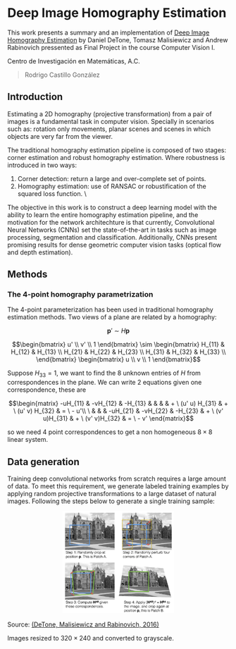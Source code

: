 # Deep Image Homography Estimation

This work presents a summary and an implementation of [Deep Image Homography Estimation](https://arxiv.org/abs/1606.03798) by
Daniel DeTone, Tomasz Malisiewicz and Andrew Rabinovich pressented as Final Project in the course Computer Vision I.

Centro de Investigación en Matemáticas, A.C.

> Rodrigo Castillo González

## Introduction

Estimating a 2D homography (projective transformation) from a pair of images is a fundamental task in computer vision.
Specially in scenarios such as: rotation only movements, planar scenes and scenes in which objects are very far from the viewer.

The traditional homography estimation pipeline is composed of two stages: corner estimation and robust homography estimation. Where
robustness is introduced in two ways:

1. Corner detection: return a large and over-complete set of points.
2. Homography estimation: use of RANSAC or robustification of the squared loss function. \

The objective in this work is to construct a deep learning model with the ability to learn the entire homography estimation pipeline,
and the motivation for the network architechture is that currently, Convolutional Neural Networks (CNNs) set the state-of-the-art
in tasks such as image processing, segmentation and classification. Additionally, CNNs present promising results for dense geometric
computer vision tasks (optical flow and depth estimation).

## Methods

### The 4-point homography parametrization
The 4-point parameterization has been used in traditional homography estimation methods. Two views of a plane are related by a homography:

$$\boldsymbol{p} ' \ \sim \ H \boldsymbol{p}$$

$$\begin{bmatrix}
    u' \\
    v' \\
    1
\end{bmatrix}
\sim
\begin{bmatrix}
    H_{11} & H_{12} & H_{13} \\
    H_{21} & H_{22} & H_{23} \\
    H_{31} & H_{32} & H_{33} \\
\end{bmatrix}
\begin{bmatrix}
    u \\
    v \\
    1
\end{bmatrix}$$

Suppose $H_{33} = 1$, we want to find the $8$ unknown entries of $H$ from correspondences in the plane. We can write $2$ equations given one correspondence, these are

$$\begin{matrix}
    -uH_{11} & -vH_{12} & -H_{13} & & & & + \ (u' u) H_{31} & + \ (u' v) H_{32} & = \ - u'\\
    \ & & & -uH_{21} & -vH_{22} & -H_{23} & + \ (v' u)H_{31} & + \ (v' v)H_{32} & = \ - v'
\end{matrix}$$

so we need $4$ point correspondences to get a non homogeneous $8 \times 8$ linear system.

## Data generation

Training deep convolutional networks from scratch requires a large amount of data. To meet this requirement, we generate labeled
training examples by applying random projective transformations to a large dataset of natural images. Following the steps below to
generate a single training sample:

<p align="center">
<img src = "https://github.com/rodrigocastillogl/deep_homography_estimation/blob/master/imgs/data_generation.png" width = 50% height = 50%>
</p>

Source: [(DeTone, Malisiewicz and Rabinovich, 2016)](https://arxiv.org/abs/1606.03798)

Images resized to $320 \times 240$ and converted to grayscale.